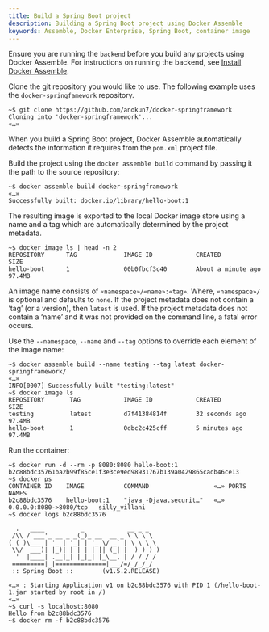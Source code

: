 ```yaml
---
title: Build a Spring Boot project
description: Building a Spring Boot project using Docker Assemble
keywords: Assemble, Docker Enterprise, Spring Boot, container image
---
```


Ensure you are running the `backend` before you build any projects using Docker Assemble. For instructions on running the backend, see [Install Docker Assemble](/assemble/install).

Clone the git repository you would like to use. The following example uses the `docker-springfamework` repository.

```
~$ git clone https://github.com/anokun7/docker-springframework
Cloning into 'docker-springframework'...
«…»
```
When you build a Spring Boot project, Docker Assemble automatically detects the information it requires from the `pom.xml` project file.

Build the project using the `docker assemble build` command by passing it the path to the source repository:

```
~$ docker assemble build docker-springframework
«…»
Successfully built: docker.io/library/hello-boot:1
```
The resulting image is exported to the local Docker image store using a name and a tag which are automatically determined by the project metadata.

```
~$ docker image ls | head -n 2
REPOSITORY      TAG             IMAGE ID            CREATED           SIZE
hello-boot      1               00b0fbcf3c40        About a minute ago   97.4MB
```

An image name consists of `«namespace»/«name»:«tag»`. Where, `«namespace»/` is optional and defaults to `none`. If the project metadata does not contain a ‘tag’ (or a version), then `latest` is used. If the project metadata does not contain a ‘name’ and it was not provided on the command line, a fatal error occurs.

Use the `--namespace`, `--name` and `--tag` options to override each element of the image name:

```
~$ docker assemble build --name testing --tag latest docker-springframework/
«…»
INFO[0007] Successfully built "testing:latest"
~$ docker image ls
REPOSITORY       TAG            IMAGE ID            CREATED             SIZE
testing          latest         d7f41384814f        32 seconds ago      97.4MB
hello-boot       1              0dbc2c425cff        5 minutes ago       97.4MB
```

Run the container:

```
~$ docker run -d --rm -p 8080:8080 hello-boot:1
b2c88bdc35761ba2b99f85ce1f3e3ce9ed98931767b139a0429865cadb46ce13
~$ docker ps
CONTAINER ID    IMAGE           COMMAND                  «…» PORTS                    NAMES
b2c88bdc3576    hello-boot:1    "java -Djava.securit…"   «…» 0.0.0.0:8080->8080/tcp   silly_villani
~$ docker logs b2c88bdc3576

  .   ____          _            __ _ _
 /\\ / ___'_ __ _ _(_)_ __  __ _ \ \ \ \
( ( )\___ | '_ | '_| | '_ \/ _` | \ \ \ \
 \\/  ___)| |_)| | | | | || (_| |  ) ) ) )
  '  |____| .__|_| |_|_| |_\__, | / / / /
 =========|_|==============|___/=/_/_/_/
 :: Spring Boot ::        (v1.5.2.RELEASE)

«…» : Starting Application v1 on b2c88bdc3576 with PID 1 (/hello-boot-1.jar started by root in /)
«…»
~$ curl -s localhost:8080
Hello from b2c88bdc3576
~$ docker rm -f b2c88bdc3576
```
